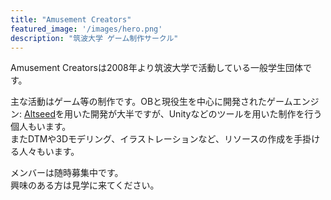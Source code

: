 ```yaml
---
title: "Amusement Creators"
featured_image: '/images/hero.png'
description: "筑波大学 ゲーム制作サークル"
---
```

Amusement Creatorsは2008年より筑波大学で活動している一般学生団体です。

主な活動はゲーム等の制作です。OBと現役生を中心に開発されたゲームエンジン: [Altseed](https://altseed.github.io/)を用いた開発が大半ですが、Unityなどのツールを用いた制作を行う個人もいます。  
またDTMや3Dモデリング、イラストレーションなど、リソースの作成を手掛ける人々もいます。

メンバーは随時募集中です。  
興味のある方は見学に来てください。
